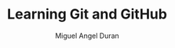 ---
title: "Learning Git and GitHub"
description: "This book explains the origins of Git and why everyone uses it today. Where did it come from? Who created it? In addition, I explain all its fundamentals so you understand what lies behind all the commands you use in your daily work."
state: "Read"
author: "Miguel Angel Duran"
image: "/img/books/GitGithub.png"
link: "https://www.amazon.com/dp/B0D2LPMG6F?ref=ppx_yo2ov_dt_b_fed_asin_title"
---